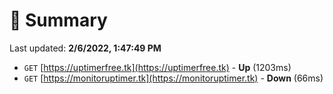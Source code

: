 # 📖 Summary
Last updated: **2/6/2022, 1:47:49 PM**

- `GET` [https://uptimerfree.tk](https://uptimerfree.tk) - **Up** (1203ms)
- `GET` [https://monitoruptimer.tk](https://monitoruptimer.tk) - **Down** (66ms)
